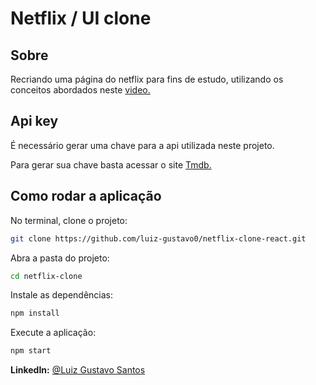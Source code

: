 # Netflix / UI clone

## Sobre

Recriando uma página do netflix para fins de estudo, utilizando os conceitos abordados neste <a href="https://www.youtube.com/watch?v=tBweoUiMsDg&t=6522s" target="_blank" rel=noopener> video. </a>

## Api key

É necessário gerar uma chave para a api utilizada neste projeto.

Para gerar sua chave basta acessar o site <a href="https://developers.themoviedb.org/3/getting-started/introduction" target="_blank" rel=noopener noreferrer> Tmdb. </a>

## Como rodar a aplicação

No terminal, clone o projeto:

```sh
git clone https://github.com/luiz-gustavo0/netflix-clone-react.git
```

Abra a pasta do projeto:

```sh
cd netflix-clone
```

Instale as dependências:

```sh
npm install
```

Execute a aplicação:

```sh
npm start
```



<strong>LinkedIn:</strong> [@Luiz Gustavo Santos](https://linkedin.com/in/luiz-gustavo-santos-2a10ab196)
